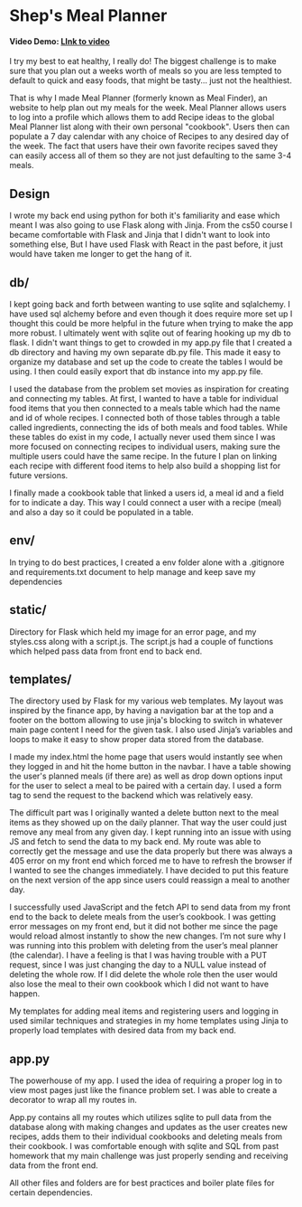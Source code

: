 # Shep's Meal Planner

#### Video Demo: [LInk to video](https://youtu.be/8WKtuLQJ6CU)

I try my best to eat healthy, I really do! The biggest challenge is to make sure that you plan out a weeks worth of meals so you are less tempted to default to quick and easy foods, that might be tasty... just not the healthiest. 

That is why I made Meal Planner (formerly known as Meal Finder), an website to help plan out my meals for the week. Meal Planner allows users to log into a profile which allows them to add Recipe ideas to the global Meal Planner list along with their own personal "cookbook". Users then can populate a 7 day calendar with any choice of Recipes to any desired day of the week. The fact that users have their own favorite recipes saved they can easily access all of them so they are not just defaulting to the same 3-4 meals.

## Design
I wrote my back end using python for both it's familiarity and ease which meant I was also going to use Flask along with Jinja. From the cs50 course I became comfortable with Flask and Jinja that I didn't want to look into something else, But I have used Flask with React in the past before, it just would have taken me longer to get the hang of it. 

## db/
I kept going back and forth between wanting to use sqlite and sqlalchemy. I have used sql alchemy before and even though it does require more set up I thought this could be more helpful in the future when trying to make the app more robust. I ultimately went with sqlite out of fearing hooking up my db to flask. I didn't want things to get to crowded in my app.py file that I created a db directory and having my own separate db.py file. This made it easy to organize my database and set up the code to create the tables I would be using. I then could easily export that db instance into my app.py file.

I used the database from the problem set movies as inspiration for creating and connecting my tables. At first, I wanted to have a table for individual food items that you then connected to a meals table which had the name and id of whole recipes. I connected both of those tables through a table called ingredients, connecting the ids of both meals and food tables. While these tables do exist in my code, I actually never used them since I was more focused on connecting recipes to individual users, making sure the multiple users could have the same recipe. In the future I plan on linking each recipe with different food items to help also build a shopping list for future versions.

I finally made a cookbook table that linked a users id, a meal id and a field for to indicate a day. This way I could connect a user with a recipe (meal) and also a day so it could be populated in a table.

## env/ 
In trying to do best practices, I created a env folder alone with a .gitignore and requirements.txt document to help manage and keep save my dependencies

## static/
Directory for Flask which held my image for an error page, and my styles.css along with a script.js. The script.js had a couple of functions which helped pass data from front end to back end. 

## templates/
The directory used by Flask for my various web templates. My layout was inspired by the finance app, by having a navigation bar at the top and a footer on the bottom allowing to use jinja's blocking to switch in whatever main page content I need for the given task. I also used Jinja’s variables and loops to make it easy to show proper data stored from the database. 

I made my index.html the home page that users would instantly see when they logged in and hit the home button in the navbar. I have a table showing the user's planned meals (if there are) as well as drop down options input for the user to select a meal to be paired with a certain day. I used a form tag to send the request to the backend which was relatively easy.

The difficult part was I originally wanted a delete button next to the meal items as they showed up on the daily planner. That way the user could just remove any meal from any given day. I kept running into an issue with using JS and fetch to send the data to my back end. My route was able to correctly get the message and use the data properly but there was always a 405 error on my front end which forced me to have to refresh the browser if I wanted to see the changes immediately. I have decided to put this feature on the next version of the app since users could reassign a meal to another day. 

I successfully used JavaScript and the fetch API to send data from my front end to the back to delete meals from the user’s cookbook. I was getting error messages on my front end, but it did not bother me since the page would reload almost instantly to show the new changes. I’m not sure why I was running into this problem with deleting from the user’s meal planner (the calendar). I have a feeling is that I was having trouble with a PUT request, since I was just changing the day to a NULL value instead of deleting the whole row. If I did delete the whole role then the user would also lose the meal to their own cookbook which I did not want to have happen.

My templates for adding meal items and registering users and logging in used similar techniques and strategies in my home templates using Jinja to properly load templates with desired data from my back end. 

## app.py
The powerhouse of my app. I used the idea of requiring a proper log in to view most pages just like the finance problem set. I was able to create a decorator to wrap all my routes in.

App.py contains all my routes which utilizes sqlite to pull data from the database along with making changes and updates as the user creates new recipes, adds them to their individual cookbooks and deleting meals from their cookbook.
I was comfortable enough with sqlite and SQL from past homework that my main challenge was just properly sending and receiving data from the front end.

All other files and folders are for best practices and boiler plate files for certain dependencies. 






